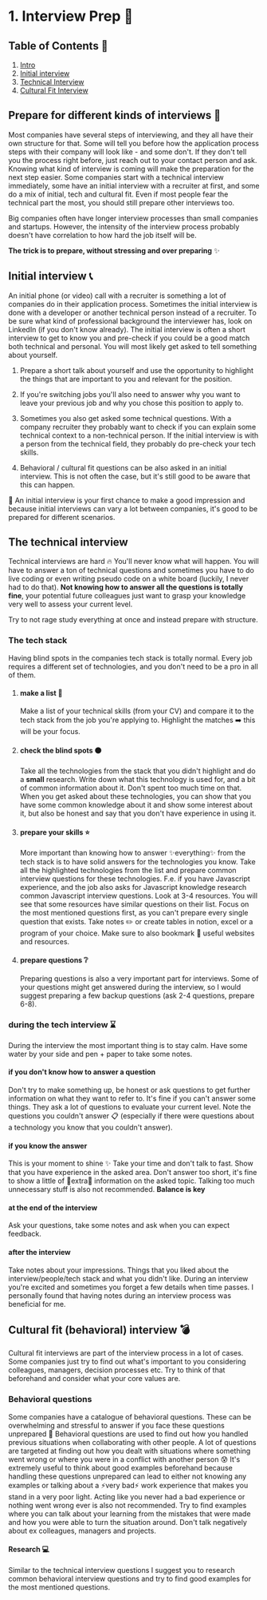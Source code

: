 # 1. Interview Prep :microphone:

## Table of Contents :pushpin:
1. [Intro](#prepare-for-different-kinds-of-interviews-crystal_ball)
2. [Initial interview](#initial-interview-telephone_receiver)
3. [Technical Interview](#the-technical-interview)
4. [Cultural Fit Interview](#cultural-fit-behavioral-interview-bomb)


## Prepare for different kinds of interviews :crystal_ball:
Most companies have several steps of interviewing, and they all have their own structure for that. 
Some will tell you before how the application process steps with their company will look like -  and some don't.
If they don't tell you the process right before, just reach out to your contact person and ask.
Knowing what kind of interview is coming will make the preparation for the next step easier.
Some companies start with a technical interview immediately, some have an initial interview with a recruiter
at first, and some do a mix of initial, tech and cultural fit.
Even if most people fear the technical part the most, you should still prepare other interviews too.

Big companies often have longer interview processes than small companies and startups. However, the intensity
of the interview process probably doesn't have correlation to how hard the job itself will be.

**The trick is to prepare, without stressing and over preparing** :sparkles:

## Initial interview :telephone_receiver:
An initial phone (or video) call with a recruiter is something a lot of companies do in their application process.
Sometimes the initial interview is done with a developer or another technical person instead of a recruiter. 
To be sure what kind of professional background the interviewer has, look on LinkedIn (if you don't know already).
The initial interview is often a short interview to get to know you and pre-check if you could be a good match both technical
and personal. You will most likely get asked to tell something about yourself. 

1. Prepare a short talk about yourself and use
the opportunity to highlight the things that are important to you and relevant for the position.
   
2. If you're switching jobs you'll also need to answer why you want to leave your previous job and why you chose this
position to apply to. 
   
3. Sometimes you also get asked some technical questions. With a company recruiter they probably
want to check if you can explain some technical context to a non-technical person. If the initial interview
is with a person from the technical field, they probably do pre-check your tech skills.
   
4. Behavioral / cultural fit questions can be also asked in an initial interview. This is not often the case, but it's still
good to be aware that this can happen.

:dancers: An initial interview is your first chance to make a good impression and because initial interviews can vary a lot
between companies, it's good to be prepared for different scenarios.


## The technical interview

Technical interviews are hard :fire:
You'll never know what will happen. You will have to answer a ton of technical questions and sometimes 
you have to do live coding or even writing pseudo code on a white board (luckily, I never had to do that).
**Not knowing how to answer all the questions is totally fine**, your potential future colleagues just want
to grasp your knowledge very well to assess your current level.

Try to not rage study everything at once and instead prepare with structure.

### The tech stack
Having blind spots in the companies tech stack is totally normal. Every job requires a different set of technologies,
and you don't need to be a pro in all of them.

1. #### make a list :memo:
    Make a list of your technical skills (from your CV) and compare it to the tech stack from the job you're applying to.
    Highlight the matches :arrow_right: this will be your focus.
   
2. #### check the blind spots :black_circle:
    Take all the technologies from the stack that you didn't highlight and do a **small**
    research. Write down what this technology is used for, and a bit of common information about it.
    Don't spent too much time on that. When you get asked about these technologies, you can
    show that you have some common knowledge about it and show some interest about it, but also be honest and
    say that you don't have experience in using it. 
   
3. #### prepare your skills :star:
    More important than knowing how to answer :sparkles:everything:sparkles: from the tech stack is to have solid
    answers for the technologies you know. Take all the highlighted technologies from the list and prepare common
    interview questions for these technologies.
    F.e. if you have Javascript experience, and the job also asks for Javascript knowledge research
    common Javascript interview questions. Look at 3-4 resources. You will see that some resources have similar
    questions on their list. Focus on the most mentioned questions first, as you can't prepare every single
    question that exists. Take notes :pencil2: or create tables in notion, excel or a program of your choice.
    Make sure to also bookmark :pushpin: useful websites and resources.   
   
4. #### prepare questions :grey_question:
    Preparing questions is also a very important part for interviews. Some of your questions might
    get answered during the interview, so I would suggest preparing a few backup questions (ask 2-4 questions, prepare 6-8).   

   
### during the tech interview :hourglass:

During the interview the most important thing is to stay calm. Have some water by your side and pen + paper
to take some notes. 

#### if you don't know how to answer a question
Don't try to make something up, be honest or ask questions to get further information on what they want to refer to.
It's fine if you can't answer some things. They ask a lot of questions to evaluate your current level.
Note the questions you couldn't answer :clipboard: (especially if there were questions about a technology you know
that you couldn't answer).

#### if you know the answer
This is your moment to shine :sparkles:
Take your time and don't talk to fast. Show that you have experience in the asked area.
Don't answer too short, it's fine to show a little of :sparkler:extra:sparkler: information on the asked topic.
Talking too much unnecessary stuff is also not recommended. **Balance is key**

#### at the end of the interview
Ask your questions, take some notes and ask when you can expect feedback.

#### after the interview
Take notes about your impressions. Things that you liked about the interview/people/tech stack and what you didn't like.
During an interview you're excited and sometimes you forget a few details when time passes.
I personally found that having notes during an interview process was beneficial for me.

## Cultural fit (behavioral) interview :bomb:
Cultural fit interviews are part of the interview process in a lot of cases. Some companies just try to find out
what's important to you considering colleagues, managers, decision processes etc. Try to think of that
beforehand and consider what your core values are.

### Behavioral questions

Some companies have a catalogue of behavioral questions. These can be overwhelming and stressful to answer if you
face these questions unprepared :pray:
Behavioral questions are used to find out how you handled previous situations
when collaborating with other people. A lot of questions are targeted at finding out how you dealt with situations
where something went wrong or where you were in a conflict with another person :cold_sweat: 
It's extremely useful to think about good examples beforehand because handling these questions unprepared 
can lead to either not knowing any examples or talking about a :zap:very bad:zap: work experience that makes you stand in a very poor light.
Acting like you never had a bad experience or nothing went wrong ever is also not recommended.
Try to find examples where you can talk about your learning from the mistakes that were made 
and how you were able to turn the situation around. 
Don't talk negatively about ex colleagues, managers and projects.


#### Research :computer:
Similar to the technical interview questions I suggest you to research common behavioral interview questions
and try to find good examples for the most mentioned questions.
